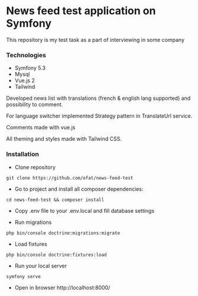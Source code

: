# News feed test application on Symfony

This repository is my test task as a part of interviewing in some company

### Technologies

- Symfony 5.3
- Mysql
- Vue.js 2
- Tailwind

Developed news list with translations (french & english lang supported) 
and possibility to comment.

For language switcher implemented Strategy pattern in TranslateUrl service.

Comments made with vue.js

All theming and styles made with Tailwind CSS.

### Installation

- Clone repository
```shell
git clone https://github.com/ofat/news-feed-test
```
- Go to project and install all composer dependencies:

```shell
cd news-feed-test && composer install
```

- Copy .env file to your .env.local and fill database settings

- Run migrations

```shell
php bin/console doctrine:migrations:migrate
```

- Load fixtures

```shell
php bin/console doctrine:fixtures:load
```

- Run your local server

```shell
symfony serve
```

- Open in browser http://localhost:8000/